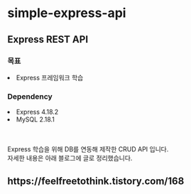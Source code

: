 # simple-express-api
<h2>Express REST API</h2>
<h3>목표</h3>
<li>Express 프레임워크 학습</li>

<h3>Dependency</h3>
<li>Express 4.18.2</li>
<li>MySQL 2.18.1</li>
<br><br>
<p>Express 학습을 위해 DB를 연동해 제작한 CRUD API 입니다.<br>
자세한 내용은 아래 블로그에 글로 정리했습니다. </p>
<h2>https://feelfreetothink.tistory.com/168</h2>
